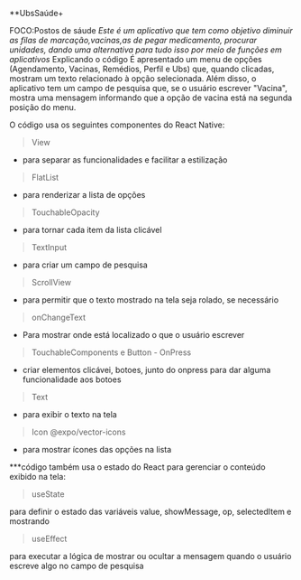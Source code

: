 **UbsSaúde+

FOCO:Postos de sáude
*Este é um aplicativo que tem como objetivo diminuir as filas de marcação,vacinas,as de pegar medicamento, procurar unidades, dando uma alternativa para tudo isso por meio de funções em aplicativos*
Explicando o código
 É apresentado um menu de opções (Agendamento, Vacinas, Remédios, Perfil e Ubs) que, quando clicadas, mostram um texto relacionado à opção selecionada. Além disso, o aplicativo tem um campo de pesquisa que, se o usuário escrever "Vacina", mostra uma mensagem informando que a opção de vacina está na segunda posição do menu.

O código usa os seguintes componentes do React Native:

>View
* para separar as funcionalidades e facilitar a estilização

>FlatList

* para renderizar a lista de opções
>TouchableOpacity

*  para tornar cada item da lista clicável
>TextInput 

* para criar um campo de pesquisa
>ScrollView 

* para permitir que o texto mostrado na tela seja rolado, se necessário
>onChangeText

* Para mostrar onde está localizado o que o usuário escrever 
>TouchableComponents e Button - OnPress

*  criar elementos clicávei, botoes, junto do onpress para dar alguma funcionalidade aos botoes
>Text 

* para exibir o texto na tela
>Icon 
@expo/vector-icons
* para mostrar ícones das opções na lista

***código também usa o estado do React para gerenciar o conteúdo exibido na tela:

>useState 

para definir o estado das variáveis value, showMessage, op, selectedItem e mostrando

>useEffect

 para executar a lógica de mostrar ou ocultar a mensagem quando o usuário escreve algo no campo de pesquisa
